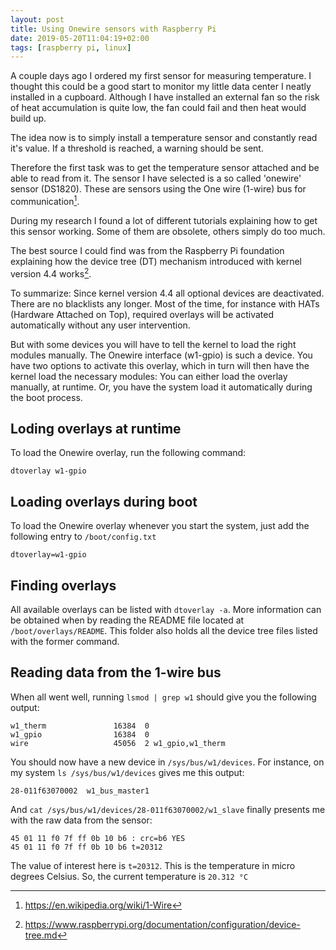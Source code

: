 ```yaml
---
layout: post
title: Using Onewire sensors with Raspberry Pi
date: 2019-05-20T11:04:19+02:00
tags: [raspberry pi, linux]
---
```



A couple days ago I ordered my first sensor for measuring temperature. I thought this could be a good start to monitor my little data center I neatly installed in a cupboard. Although I have installed an external fan so the risk of heat accumulation is quite low, the fan could fail and then heat would build up.

The idea now is to simply install a temperature sensor and constantly read it's value. If a threshold is reached, a warning should be sent.

Therefore the first task was to get the temperature sensor attached and be able to read from it. The sensor I have selected is a so called 'onewire' sensor (DS1820). These are sensors using the One wire (1-wire) bus for communication[^1].

During my research I found a lot of different tutorials explaining how to get this sensor working. Some of them are obsolete, others simply do too much.

The best source I could find was from the Raspberry Pi foundation explaining how the device tree (DT) mechanism introduced with kernel version 4.4 works[^2].

To summarize: Since kernel version 4.4 all optional devices are deactivated. There are no blacklists any longer. Most of the time, for instance with HATs (Hardware Attached on Top), required overlays will be activated automatically without any user intervention. 

But with some devices you will have to tell the kernel to load the right modules manually. The Onewire interface (w1-gpio) is such a device. You have two options to activate this overlay, which in turn will then have the kernel load the necessary modules: You can either load the overlay manually, at runtime. Or, you have the system load it automatically during the boot process.


## Loding overlays at runtime

To load the Onewire overlay, run the following command:

    dtoverlay w1-gpio


## Loading overlays during boot

To load the Onewire overlay whenever you start the system, just add the following entry to `/boot/config.txt`

    dtoverlay=w1-gpio


## Finding overlays

All available overlays can be listed with `dtoverlay -a`. More information can be obtained when by reading the README file located at `/boot/overlays/README`. This folder also holds all the device tree files listed with the former command.


## Reading data from the 1-wire bus

When all went well, running `lsmod | grep w1` should give you the following output:

    w1_therm               16384  0
    w1_gpio                16384  0
    wire                   45056  2 w1_gpio,w1_therm

You should now have a new device in `/sys/bus/w1/devices`. For instance, on my system `ls /sys/bus/w1/devices` gives me this output:

    28-011f63070002  w1_bus_master1

And `cat /sys/bus/w1/devices/28-011f63070002/w1_slave` finally presents me with the raw data from the sensor:

    45 01 11 f0 7f ff 0b 10 b6 : crc=b6 YES
    45 01 11 f0 7f ff 0b 10 b6 t=20312
    
The value of interest here is `t=20312`. This is the temperature in micro degrees Celsius. So, the current temperature is `20.312 °C`



[^1]: https://en.wikipedia.org/wiki/1-Wire
[^2]: https://www.raspberrypi.org/documentation/configuration/device-tree.md
